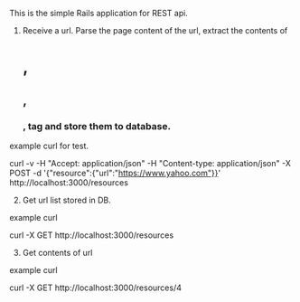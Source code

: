 This is the simple Rails application for REST api.


1) Receive a url.
Parse the page content of the url, extract the contents of <h1>, <h2>, <h3>, <a> tag and store them to database.

example curl for test.

curl -v -H "Accept: application/json" -H "Content-type: application/json" -X POST -d '{"resource":{"url":"https://www.yahoo.com"}}'  http://localhost:3000/resources


2) Get url list stored in DB.

example curl

curl -X GET http://localhost:3000/resources


3) Get contents of url

example curl

curl -X GET http://localhost:3000/resources/4